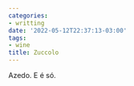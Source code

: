 ```yaml
---
categories:
- writting
date: '2022-05-12T22:37:13-03:00'
tags:
- wine
title: Zuccolo
---
```


Azedo. E é só.


